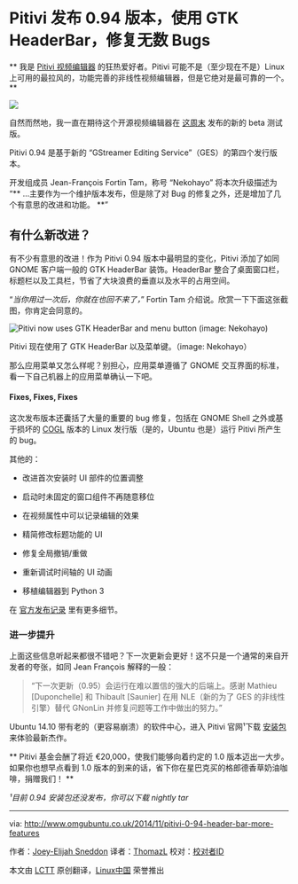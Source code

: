 Pitivi 发布 0.94 版本，使用 GTK HeaderBar，修复无数 Bugs
=====================================

** 我是 [Pitivi 视频编辑器][1] 的狂热爱好者。Pitivi 可能不是（至少现在不是）Linux 上可用的最拉风的，功能完善的非线性视频编辑器，但是它绝对是最可靠的一个。 **

![](http://www.omgubuntu.co.uk/wp-content/uploads/2014/11/pitivi-tile.jpg)

自然而然地，我一直在期待这个开源视频编辑器在 [这周末][2] 发布的新的 beta 测试版。

Pitivi 0.94 是基于新的 “GStreamer Editing Service”（GES）的第四个发行版本。

开发组成员 Jean-François Fortin Tam，称号 “Nekohayo” 将本次升级描述为 “** ...主要作为一个维护版本发布，但是除了对 Bug 的修复之外，还是增加了几个有意思的改进和功能。 **”

## 有什么新改进？ ##

有不少有意思的改进！作为 Pitivi 0.94 版本中最明显的变化，Pitivi 添加了如同 GNOME 客户端一般的 GTK HeaderBar 装饰。HeaderBar 整合了桌面窗口栏，标题栏以及工具栏，节省了大块浪费的垂直以及水平的占用空间。

“*当你用过一次后，你就在也回不来了，*” Fortin Tam 介绍说。欣赏一下下面这张截图，你肯定会同意的。

![Pitivi now uses GTK HeaderBar and menu button (image: Nekohayo)](http://www.omgubuntu.co.uk/wp-content/uploads/2014/11/pitivi-0.94-headerbar.jpeg)

Pitivi 现在使用了 GTK HeaderBar 以及菜单键。（image: Nekohayo）

那么应用菜单又怎么样呢？别担心，应用菜单遵循了 GNOME 交互界面的标准，看一下自己机器上的应用菜单确认一下吧。

#### Fixes, Fixes, Fixes ####

这次发布版本还囊括了大量的重要的 bug 修复，包括在 GNOME Shell 之外或基于损坏的 [COGL][3] 版本的 Linux 发行版（是的，Ubuntu 也是）运行 Pitivi 所产生的 bug。

其他的：

- 改进首次安装时 UI 部件的位置调整

- 启动时未固定的窗口组件不再随意移位

- 在视频属性中可以记录编辑的效果

- 精简修改标题功能的 UI

- 修复全局撤销/重做

- 重新调试时间轴的 UI 动画

- 移植编辑器到 Python 3

在 [官方发布记录][4] 里有更多细节。

### 进一步提升 ###

上面这些信息听起来都很不错吧？下一次更新会更好！这不只是一个通常的来自开发者的夸张，如同 Jean François 解释的一般：

> “下一次更新（0.95）会运行在难以置信的强大的后端上。感谢 Mathieu [Duponchelle] 和 Thibault [Saunier] 在用 NLE（新的为了 GES 的非线性引擎）替代 GNonLin 并修复问题等工作中做出的努力。”

Ubuntu 14.10 带有老的（更容易崩溃）的软件中心，进入 Pitivi 官网¹下载 [安装包][5] 来体验最新杰作。

** Pitivi 基金会酬了将近 €20,000，使我们能够向着约定的 1.0 版本迈出一大步。如果你也想早点看到 1.0 版本的到来的话，省下你在星巴克买的格郎德香草奶油咖啡，捐赠我们！ **

*¹目前 0.94 安装包还没发布，你可以下载 nightly tar*


--------------------------------------------------------------------------------

via: http://www.omgubuntu.co.uk/2014/11/pitivi-0-94-header-bar-more-features

作者：[Joey-Elijah Sneddon][a]
译者：[ThomazL](https://github.com/ThomazL)
校对：[校对者ID](https://github.com/校对者ID)

本文由 [LCTT](https://github.com/LCTT/TranslateProject) 原创翻译，[Linux中国](http://linux.cn/) 荣誉推出

[a]:https://plus.google.com/117485690627814051450/?rel=author
[1]:http://pitivi.org/
[2]:http://jeff.ecchi.ca/blog/2014/11/02/tricks-or-tracebacks-pitivi-0-94-is-here/
[3]:http://www.cogl3d.org/about.html
[4]:http://wiki.pitivi.org/wiki/0.94
[5]:http://fundraiser.pitivi.org/download-bundles
[6]:http://www.omgubuntu.co.uk/2014/02/pitivi-video-editor-fundraising-campaign






